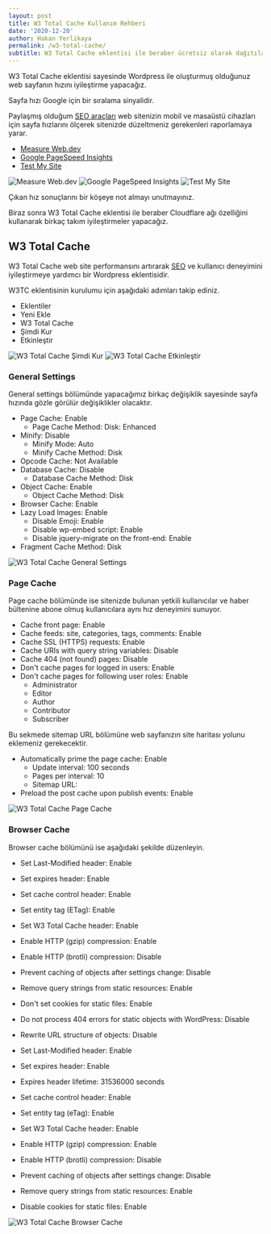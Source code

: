 ```yaml
---
layout: post
title: W3 Total Cache Kullanım Rehberi
date: '2020-12-20'
author: Hakan Yerlikaya
permalink: /w3-total-cache/
subtitle: W3 Total Cache eklentisi ile beraber ücretsiz olarak dağıtılan Cloudflare CDN  özelliğini kullanacağız.
---
```


W3 Total Cache eklentisi sayesinde Wordpress ile oluşturmuş olduğunuz web sayfanın hızını iyileştirme yapacağız.

Sayfa hızı Google için bir sıralama sinyalidir.

Paylaşmış olduğum <a href="https://hakanyerlikaya.com/seo-araclari/" target="_blank" rel="noreferrer noopener">SEO araçları</a> web sitenizin mobil ve masaüstü cihazları için sayfa hızlarını ölçerek sitenizde düzeltmeniz gerekenleri raporlamaya yarar.

* <a href="https://web.dev/measure/" target="_blank" rel="noreferrer noopener">Measure Web.dev</a>
* <a href="https://developers.google.com/speed/pagespeed/insights/" target="_blank" rel="noreferrer noopener">Google PageSpeed Insights</a>
* <a href="https://www.thinkwithgoogle.com/intl/tr-tr/feature/testmysite/" target="_blank" rel="noreferrer noopener">Test My Site</a>

<img alt="Measure Web.dev" title="Measure Web.dev" src="/img/Measure-Webdev.png">
<img alt="Google PageSpeed Insights" title="Google PageSpeed Insights" src="/img/Google-PageSpeed-Insights.png">
<img alt="Test My Site" title="Test My Site" src="/img/Test-My-Site.png">

Çıkan hız sonuçlarını bir köşeye not almayı unutmayınız.

Biraz sonra W3 Total Cache eklentisi ile beraber Cloudflare ağı özelliğini kullanarak birkaç takım iyileştirmeler yapacağız.

<h2> W3 Total Cache </h2>

W3 Total Cache web site performansını artırarak <a href="https://hakanyerlikaya.com/seo/" target="_blank" rel="noreferrer noopener">SEO</a> ve kullanıcı deneyimini iyileştirmeye yardımcı bir Wordpress eklentisidir.

W3TC eklentisinin kurulumu için aşağıdaki adımları takip ediniz.

* Eklentiler
* Yeni Ekle
* W3 Total Cache
* Şimdi Kur
* Etkinleştir

<img alt="W3 Total Cache Şimdi Kur" title="W3 Total Cache Şimdi Kur" src="/img/Wordpress-W3-Total-Cache-Simdi-Kur.png">

<img alt="W3 Total Cache Etkinleştir" title="W3 Total Cache Etkinleştir" src="/img/Wordpress-W3-Total-Cache-Etkinlestir.png">

<h3> General Settings </h3>

General settings bölümünde yapacağımız birkaç değişiklik sayesinde sayfa hızında gözle görülür değişiklikler olacaktır.

* Page Cache: Enable
  * Page Cache Method: Disk: Enhanced
* Minify: Disable
  * Minify Mode: Auto
  * Minify Cache Method: Disk
* Opcode Cache: Not Available
* Database Cache: Disable
  * Database Cache Method: Disk
* Object Cache: Enable
  * Object Cache Method: Disk
 * Browser Cache: Enable 
* Lazy Load Images: Enable
  * Disable Emoji: Enable
  * Disable wp-embed script: Enable
  * Disable jquery-migrate on the front-end: Enable
* Fragment Cache Method: Disk

<img alt="W3 Total Cache General Settings" title="W3 Total Cache General Settings" src="/img/W3-Total-Cache-General-Settings.png">

<h3> Page Cache </h3>

Page cache bölümünde ise sitenizde bulunan yetkili kullanıcılar ve haber bültenine abone olmuş kullanıcılara aynı hız deneyimini sunuyor.

* Cache front page: Enable
* Cache feeds: site, categories, tags, comments: Enable
* Cache SSL (HTTPS) requests: Enable
* Cache URIs with query string variables: Disable
* Cache 404 (not found) pages: Disable
* Don't cache pages for logged in users: Enable
* Don't cache pages for following user roles: Enable
  * Administrator 
  * Editor
  * Author
  * Contributor
  * Subscriber

Bu sekmede sitemap URL bölümüne web sayfanızın site haritası yolunu eklemeniz gerekecektir.

* Automatically prime the page cache: Enable
  * Update interval: 100 seconds
  * Pages per interval: 10
  * Sitemap URL:
* Preload the post cache upon publish events: Enable

<img alt="W3 Total Cache Page Cache" title="W3 Total Cache Page Cache" src="/img/W3-Total-Cache-Page-Cache.png">

<h3> Browser Cache </h3>

 Browser cache bölümünü ise aşağıdaki şekilde düzenleyin. 

* Set Last-Modified header: Enable
* Set expires header: Enable
* Set cache control header: Enable
* Set entity tag (ETag): Enable
* Set W3 Total Cache header: Enable
* Enable HTTP (gzip) compression: Enable
* Enable HTTP (brotli) compression: Disable
* Prevent caching of objects after settings change: Disable
* Remove query strings from static resources: Enable
* Don't set cookies for static files: Enable
* Do not process 404 errors for static objects with WordPress: Disable
* Rewrite URL structure of objects: Disable

* Set Last-Modified header: Enable
* Set expires header: Enable
* Expires header lifetime: 31536000 seconds
* Set cache control header: Enable
* Set entity tag (eTag): Enable
* Set W3 Total Cache header: Enable
* Enable HTTP (gzip) compression: Enable
* Enable HTTP (brotli) compression: Disable
* Prevent caching of objects after settings change: Disable
* Remove query strings from static resources: Enable
* Disable cookies for static files: Enable

<img alt="W3 Total Cache Browser Cache" title="W3 Total Cache Browser Cache" src="/img/W3-Total-Cache-Browser-Cache.png">
